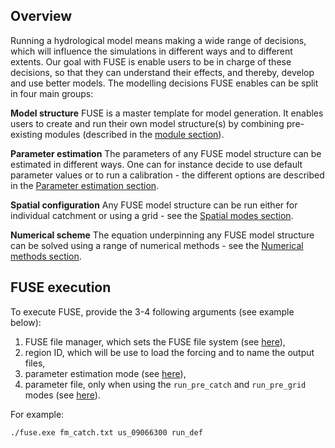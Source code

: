 ## Overview

Running a hydrological model means making a wide range of decisions, which will influence the simulations in different ways and to different extents. Our goal with FUSE is enable users to be in charge of these decisions, so that they can understand their effects, and thereby, develop and use better models. The modelling decisions FUSE enables can be split in four main groups:

**Model structure** FUSE is a master template for model generation. It enables users to create and run their own model structure(s) by combining pre-existing modules (described in the [module section](/fuse/modules/1_precip)).

**Parameter estimation** The parameters of any FUSE model structure can be estimated in different ways. One can for instance decide to use default parameter values or to run a calibration - the different options are described in the [Parameter estimation section](/fuse/modes/execution_modes).

**Spatial configuration** Any FUSE model structure can be run either for individual catchment or using a grid - see the [Spatial modes section](/fuse/modes/spatial_modes).

**Numerical scheme** The equation underpinning any FUSE model structure can be solved using a range of numerical methods - see the [Numerical methods section](/fuse/modes/numerical_methods).

## FUSE execution

To execute FUSE, provide the 3-4 following arguments (see example below):

  1. FUSE file manager, which sets the FUSE file system (see [here](/fuse/files/file_manager)),
  2. region ID, which will be use to load the forcing and to name the output files,
  3. parameter estimation mode (see [here](/fuse/modes/execution_modes)),
  4. parameter file, only when using the `run_pre_catch` and `run_pre_grid` modes (see [here](/fuse/modes/execution_modes)).

For example:

```
./fuse.exe fm_catch.txt us_09066300 run_def
```
